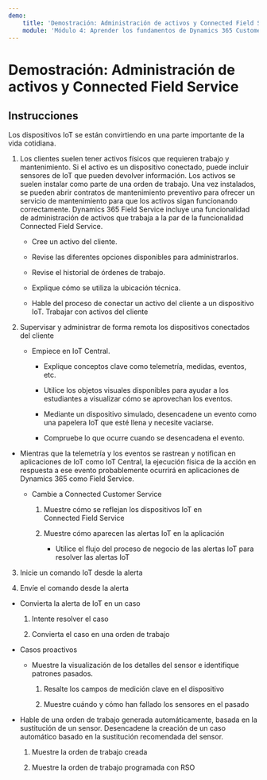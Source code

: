 ```yaml
---
demo:
    title: 'Demostración: Administración de activos y Connected Field Service'
    module: 'Módulo 4: Aprender los fundamentos de Dynamics 365 Customer Service'
---
```


# Demostración: Administración de activos y Connected Field Service

## Instrucciones

Los dispositivos IoT se están convirtiendo en una parte importante de la vida cotidiana. 

1. Los clientes suelen tener activos físicos que requieren trabajo y mantenimiento.  Si el activo es un dispositivo conectado, puede incluir sensores de IoT que pueden devolver información.  Los activos se suelen instalar como parte de una orden de trabajo.  Una vez instalados, se pueden abrir contratos de mantenimiento preventivo para ofrecer un servicio de mantenimiento para que los activos sigan funcionando correctamente.  Dynamics 365 Field Service incluye una funcionalidad de administración de activos que trabaja a la par de la funcionalidad Connected Field Service.    

	- Cree un activo del cliente.

	- Revise las diferentes opciones disponibles para administrarlos. 

	- Revise el historial de órdenes de trabajo.

	- Explique cómo se utiliza la ubicación técnica. 

	- Hable del proceso de conectar un activo del cliente a un dispositivo IoT. Trabajar con activos del cliente

 

2. Supervisar y administrar de forma remota los dispositivos conectados del cliente

	- Empiece en IoT Central.

		- Explique conceptos clave como telemetría, medidas, eventos, etc. 

		- Utilice los objetos visuales disponibles para ayudar a los estudiantes a visualizar cómo se aprovechan los eventos. 

		- Mediante un dispositivo simulado, desencadene un evento como una papelera IoT que esté llena y necesite vaciarse. 

		- Compruebe lo que ocurre cuando se desencadena el evento. 

- Mientras que la telemetría y los eventos se rastrean y notifican en aplicaciones de IoT como IoT Central, la ejecución física de la acción en respuesta a ese evento probablemente ocurrirá en aplicaciones de Dynamics 365 como Field Service. 

	- Cambie a Connected Customer Service

		1. Muestre cómo se reflejan los dispositivos IoT en Connected Field Service

		2. Muestre cómo aparecen las alertas IoT en la aplicación

			- Utilice el flujo del proceso de negocio de las alertas IoT para resolver las alertas IoT

3. Inicie un comando IoT desde la alerta

4. Envíe el comando desde la alerta 

- Convierta la alerta de IoT en un caso

	1. Intente resolver el caso

	2. Convierta el caso en una orden de trabajo

- Casos proactivos

	- Muestre la visualización de los detalles del sensor e identifique patrones pasados. 

		1. Resalte los campos de medición clave en el dispositivo

		2. Muestre cuándo y cómo han fallado los sensores en el pasado 

- Hable de una orden de trabajo generada automáticamente, basada en la sustitución de un sensor. Desencadene la creación de un caso automático basado en la sustitución recomendada del sensor. 

	1. Muestre la orden de trabajo creada 

	2. Muestre la orden de trabajo programada con RSO

